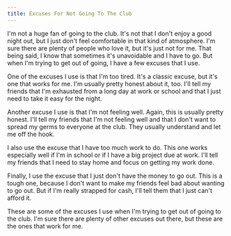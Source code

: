 ```yaml
---
title: Excuses For Not Going To The Club
---
```


I'm not a huge fan of going to the club. It's not that I don't enjoy a good night out, but I just don't feel comfortable in that kind of atmosphere. I'm sure there are plenty of people who love it, but it's just not for me. That being said, I know that sometimes it's unavoidable and I have to go. But when I'm trying to get out of going, I have a few excuses that I use. 

One of the excuses I use is that I'm too tired. It's a classic excuse, but it's one that works for me. I'm usually pretty honest about it, too. I'll tell my friends that I'm exhausted from a long day at work or school and that I just need to take it easy for the night. 

Another excuse I use is that I'm not feeling well. Again, this is usually pretty honest. I'll tell my friends that I'm not feeling well and that I don't want to spread my germs to everyone at the club. They usually understand and let me off the hook. 

I also use the excuse that I have too much work to do. This one works especially well if I'm in school or if I have a big project due at work. I'll tell my friends that I need to stay home and focus on getting my work done. 

Finally, I use the excuse that I just don't have the money to go out. This is a tough one, because I don't want to make my friends feel bad about wanting to go out. But if I'm really strapped for cash, I'll tell them that I just can't afford it. 

These are some of the excuses I use when I'm trying to get out of going to the club. I'm sure there are plenty of other excuses out there, but these are the ones that work for me.